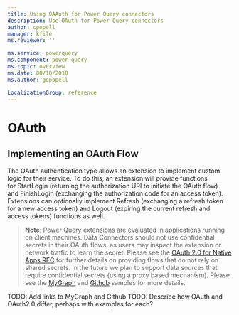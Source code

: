 ```yaml
---
title: Using OAAuth for Power Query connectors
description: Use OAuth for Power Query connectors
author: cpopell
manager: kfile
ms.reviewer: ''

ms.service: powerquery
ms.component: power-query
ms.topic: overview
ms.date: 08/10/2018
ms.author: gepopell

LocalizationGroup: reference
---
```


# OAuth

## Implementing an OAuth Flow
The OAuth authentication type allows an extension to implement custom logic for their service. To do this, an extension will provide functions for StartLogin (returning the authorization URI to initiate the OAuth flow) and FinishLogin (exchanging the authorization code for an access token). Extensions can optionally implement Refresh (exchanging a refresh token for a new access token) and Logout (expiring the current refresh and access tokens) functions as well.
>**Note**: Power Query extensions are evaluated in applications running on client machines. Data Connectors should not use confidential secrets in their OAuth flows, as users may inspect the extension or network traffic to learn the secret. Please see the [OAuth 2.0 for Native Apps RFC](https://tools.ietf.org/html/rfc8252) for further details on providing flows that do not rely on shared secrets.
In the future we plan to support data sources that require confidential secrets (using a proxy based mechanism).
Please see the [MyGraph]() and [Github]() samples for more details.

TODO: Add links to MyGraph and Github
TODO: Describe how OAuth and OAuth2.0 differ, perhaps with examples for each?